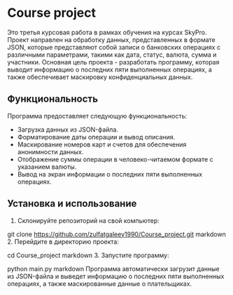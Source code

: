 # Course project

Это третья курсовая работа в рамках обучения на курсах SkyPro. Проект направлен на обработку данных, представленных в формате JSON, которые представляют собой записи о банковских операциях с различными параметрами, такими как дата, статус, валюта, сумма и участники. Основная цель проекта - разработать программу, которая выводит информацию о последних пяти выполненных операциях, а также обеспечивает маскировку конфиденциальных данных.

## Функциональность

Программа предоставляет следующую функциональность:

- Загрузка данных из JSON-файла.
- Форматирование даты операции и вывод описания.
- Маскирование номеров карт и счетов для обеспечения анонимности данных.
- Отображение суммы операции в человеко-читаемом формате с указанием валюты.
- Вывод на экран информации о последних пяти выполненных операциях.

## Установка и использование

1. Склонируйте репозиторий на свой компьютер:

git clone https://github.com/zulfatgaleev1990/Course_project.git
markdown
2. Перейдите в директорию проекта:

cd Course_project
markdown
3. Запустите программу:

python main.py
markdown
Программа автоматически загрузит данные из JSON-файла и выведет информацию о последних пяти выполненных операциях, а также маскированные данные о плательщиках.
